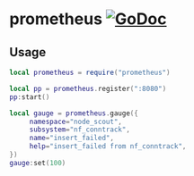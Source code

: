 # prometheus [![GoDoc](https://godoc.org/github.com/vadv/gopher-lua-libs/prometheus/client?status.svg)](https://godoc.org/github.com/vadv/gopher-lua-libs/prometheus/client)

## Usage

```lua
local prometheus = require("prometheus")

local pp = prometheus.register(":8080")
pp:start()

local gauge = prometheus.gauge({
     namespace="node_scout",
     subsystem="nf_conntrack",
     name="insert_failed",
     help="insert_failed from nf_conntrack",
})
gauge:set(100)
```

